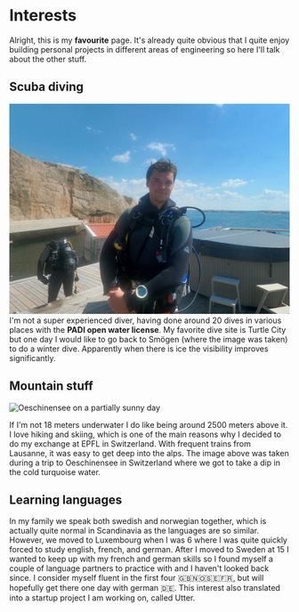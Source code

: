 # Interests

Alright, this is my **favourite** page. It's already quite obvious that I quite enjoy building personal projects in different areas of engineering so here I'll talk about the other stuff.

## Scuba diving

![Me in Smögen on a scuba trip](/assets/scuba.png 'Me in Smögen on a scuba trip')
I'm not a super experienced diver, having done around 20 dives in various places with the **PADI open water license**. My favorite dive site is Turtle City but one day I would like to go back to Smögen (where the image was taken) to do a winter dive. Apparently when there is ice the visibility improves significantly.

## Mountain stuff

![Oeschinensee on a partially sunny day](/assets/mountain.png 'Oeschinensee on a partially sunny day')

If I'm not 18 meters underwater I do like being around 2500 meters above it. I love hiking and skiing, which is one of the main reasons why I decided to do my exchange at EPFL in Switzerland. With frequent trains from Lausanne, it was easy to get deep into the alps. The image above was taken during a trip to Oeschinensee in Switzerland where we got to take a dip in the cold turquoise water.

## Learning languages

In my family we speak both swedish and norwegian together, which is actually quite normal in Scandinavia as the languages are so similar. However, we moved to Luxembourg when I was 6 where I was quite quickly forced to study english, french, and german. After I moved to Sweden at 15 I wanted to keep up with my french and german skills so I found myself a couple of language partners to practice with and I haven't looked back since. I consider myself fluent in the first four 🇬🇧🇳🇴🇸🇪🇫🇷, but will hopefully get there one day with german 🇩🇪. This interest also translated into a startup project I am working on, called Utter.
